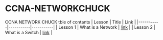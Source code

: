# CCNA-NETWORKCHUCK
CCNA NETWORK CHUCK tble of contants
| Lesson | Title | Link |
|-----------|-----------|-----------|
| Lesson 1 | What is a Network | [link](https://github.com/issawiold/CCNA-NETWORKCHUCK/blob/main/Lesson%201-What%20is%20a%20network.md)  |
| Lesson 2 | What is a Switch | [link](https://github.com/issawiold/CCNA-NETWORKCHUCK/edit/main/Lesson%202-what%20is%20a%20switch.md)  |




